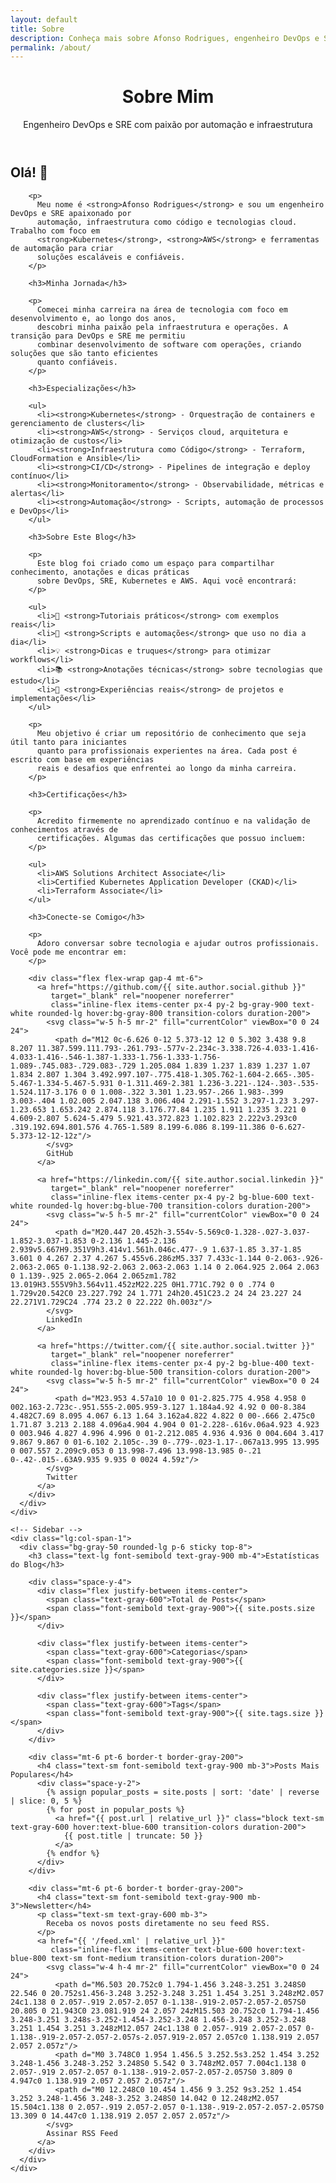 ```yaml
---
layout: default
title: Sobre
description: Conheça mais sobre Afonso Rodrigues, engenheiro DevOps e SRE especializado em automação, Kubernetes e AWS
permalink: /about/
---
```


<div class="max-w-4xl mx-auto px-4 sm:px-6 lg:px-8 py-8">
  <header class="text-center mb-12">
    <h1 class="text-4xl md:text-5xl font-bold text-gray-900 mb-4">
      Sobre Mim
    </h1>
    <p class="text-xl text-gray-600 max-w-2xl mx-auto">
      Engenheiro DevOps e SRE com paixão por automação e infraestrutura
    </p>
  </header>

  <div class="grid grid-cols-1 lg:grid-cols-3 gap-12">
    <!-- Main Content -->
    <div class="lg:col-span-2">
      <div class="prose prose-lg max-w-none">
        <h2>Olá! 👋</h2>
        
        <p>
          Meu nome é <strong>Afonso Rodrigues</strong> e sou um engenheiro DevOps e SRE apaixonado por 
          automação, infraestrutura como código e tecnologias cloud. Trabalho com foco em 
          <strong>Kubernetes</strong>, <strong>AWS</strong> e ferramentas de automação para criar 
          soluções escaláveis e confiáveis.
        </p>

        <h3>Minha Jornada</h3>
        
        <p>
          Comecei minha carreira na área de tecnologia com foco em desenvolvimento e, ao longo dos anos, 
          descobri minha paixão pela infraestrutura e operações. A transição para DevOps e SRE me permitiu 
          combinar desenvolvimento de software com operações, criando soluções que são tanto eficientes 
          quanto confiáveis.
        </p>

        <h3>Especializações</h3>
        
        <ul>
          <li><strong>Kubernetes</strong> - Orquestração de containers e gerenciamento de clusters</li>
          <li><strong>AWS</strong> - Serviços cloud, arquitetura e otimização de custos</li>
          <li><strong>Infraestrutura como Código</strong> - Terraform, CloudFormation e Ansible</li>
          <li><strong>CI/CD</strong> - Pipelines de integração e deploy contínuo</li>
          <li><strong>Monitoramento</strong> - Observabilidade, métricas e alertas</li>
          <li><strong>Automação</strong> - Scripts, automação de processos e DevOps</li>
        </ul>

        <h3>Sobre Este Blog</h3>
        
        <p>
          Este blog foi criado como um espaço para compartilhar conhecimento, anotações e dicas práticas 
          sobre DevOps, SRE, Kubernetes e AWS. Aqui você encontrará:
        </p>

        <ul>
          <li>📝 <strong>Tutoriais práticos</strong> com exemplos reais</li>
          <li>🔧 <strong>Scripts e automações</strong> que uso no dia a dia</li>
          <li>💡 <strong>Dicas e truques</strong> para otimizar workflows</li>
          <li>📚 <strong>Anotações técnicas</strong> sobre tecnologias que estudo</li>
          <li>🚀 <strong>Experiências reais</strong> de projetos e implementações</li>
        </ul>

        <p>
          Meu objetivo é criar um repositório de conhecimento que seja útil tanto para iniciantes 
          quanto para profissionais experientes na área. Cada post é escrito com base em experiências 
          reais e desafios que enfrentei ao longo da minha carreira.
        </p>

        <h3>Certificações</h3>
        
        <p>
          Acredito firmemente no aprendizado contínuo e na validação de conhecimentos através de 
          certificações. Algumas das certificações que possuo incluem:
        </p>

        <ul>
          <li>AWS Solutions Architect Associate</li>
          <li>Certified Kubernetes Application Developer (CKAD)</li>
          <li>Terraform Associate</li>
        </ul>

        <h3>Conecte-se Comigo</h3>
        
        <p>
          Adoro conversar sobre tecnologia e ajudar outros profissionais. Você pode me encontrar em:
        </p>

        <div class="flex flex-wrap gap-4 mt-6">
          <a href="https://github.com/{{ site.author.social.github }}" 
             target="_blank" rel="noopener noreferrer"
             class="inline-flex items-center px-4 py-2 bg-gray-900 text-white rounded-lg hover:bg-gray-800 transition-colors duration-200">
            <svg class="w-5 h-5 mr-2" fill="currentColor" viewBox="0 0 24 24">
              <path d="M12 0c-6.626 0-12 5.373-12 12 0 5.302 3.438 9.8 8.207 11.387.599.111.793-.261.793-.577v-2.234c-3.338.726-4.033-1.416-4.033-1.416-.546-1.387-1.333-1.756-1.333-1.756-1.089-.745.083-.729.083-.729 1.205.084 1.839 1.237 1.839 1.237 1.07 1.834 2.807 1.304 3.492.997.107-.775.418-1.305.762-1.604-2.665-.305-5.467-1.334-5.467-5.931 0-1.311.469-2.381 1.236-3.221-.124-.303-.535-1.524.117-3.176 0 0 1.008-.322 3.301 1.23.957-.266 1.983-.399 3.003-.404 1.02.005 2.047.138 3.006.404 2.291-1.552 3.297-1.23 3.297-1.23.653 1.653.242 2.874.118 3.176.77.84 1.235 1.911 1.235 3.221 0 4.609-2.807 5.624-5.479 5.921.43.372.823 1.102.823 2.222v3.293c0 .319.192.694.801.576 4.765-1.589 8.199-6.086 8.199-11.386 0-6.627-5.373-12-12-12z"/>
            </svg>
            GitHub
          </a>
          
          <a href="https://linkedin.com/{{ site.author.social.linkedin }}" 
             target="_blank" rel="noopener noreferrer"
             class="inline-flex items-center px-4 py-2 bg-blue-600 text-white rounded-lg hover:bg-blue-700 transition-colors duration-200">
            <svg class="w-5 h-5 mr-2" fill="currentColor" viewBox="0 0 24 24">
              <path d="M20.447 20.452h-3.554v-5.569c0-1.328-.027-3.037-1.852-3.037-1.853 0-2.136 1.445-2.136 2.939v5.667H9.351V9h3.414v1.561h.046c.477-.9 1.637-1.85 3.37-1.85 3.601 0 4.267 2.37 4.267 5.455v6.286zM5.337 7.433c-1.144 0-2.063-.926-2.063-2.065 0-1.138.92-2.063 2.063-2.063 1.14 0 2.064.925 2.064 2.063 0 1.139-.925 2.065-2.064 2.065zm1.782 13.019H3.555V9h3.564v11.452zM22.225 0H1.771C.792 0 0 .774 0 1.729v20.542C0 23.227.792 24 1.771 24h20.451C23.2 24 24 23.227 24 22.271V1.729C24 .774 23.2 0 22.222 0h.003z"/>
            </svg>
            LinkedIn
          </a>
          
          <a href="https://twitter.com/{{ site.author.social.twitter }}" 
             target="_blank" rel="noopener noreferrer"
             class="inline-flex items-center px-4 py-2 bg-blue-400 text-white rounded-lg hover:bg-blue-500 transition-colors duration-200">
            <svg class="w-5 h-5 mr-2" fill="currentColor" viewBox="0 0 24 24">
              <path d="M23.953 4.57a10 10 0 01-2.825.775 4.958 4.958 0 002.163-2.723c-.951.555-2.005.959-3.127 1.184a4.92 4.92 0 00-8.384 4.482C7.69 8.095 4.067 6.13 1.64 3.162a4.822 4.822 0 00-.666 2.475c0 1.71.87 3.213 2.188 4.096a4.904 4.904 0 01-2.228-.616v.06a4.923 4.923 0 003.946 4.827 4.996 4.996 0 01-2.212.085 4.936 4.936 0 004.604 3.417 9.867 9.867 0 01-6.102 2.105c-.39 0-.779-.023-1.17-.067a13.995 13.995 0 007.557 2.209c9.053 0 13.998-7.496 13.998-13.985 0-.21 0-.42-.015-.63A9.935 9.935 0 0024 4.59z"/>
            </svg>
            Twitter
          </a>
        </div>
      </div>
    </div>

    <!-- Sidebar -->
    <div class="lg:col-span-1">
      <div class="bg-gray-50 rounded-lg p-6 sticky top-8">
        <h3 class="text-lg font-semibold text-gray-900 mb-4">Estatísticas do Blog</h3>
        
        <div class="space-y-4">
          <div class="flex justify-between items-center">
            <span class="text-gray-600">Total de Posts</span>
            <span class="font-semibold text-gray-900">{{ site.posts.size }}</span>
          </div>
          
          <div class="flex justify-between items-center">
            <span class="text-gray-600">Categorias</span>
            <span class="font-semibold text-gray-900">{{ site.categories.size }}</span>
          </div>
          
          <div class="flex justify-between items-center">
            <span class="text-gray-600">Tags</span>
            <span class="font-semibold text-gray-900">{{ site.tags.size }}</span>
          </div>
        </div>

        <div class="mt-6 pt-6 border-t border-gray-200">
          <h4 class="text-sm font-semibold text-gray-900 mb-3">Posts Mais Populares</h4>
          <div class="space-y-2">
            {% assign popular_posts = site.posts | sort: 'date' | reverse | slice: 0, 5 %}
            {% for post in popular_posts %}
              <a href="{{ post.url | relative_url }}" class="block text-sm text-gray-600 hover:text-blue-600 transition-colors duration-200">
                {{ post.title | truncate: 50 }}
              </a>
            {% endfor %}
          </div>
        </div>

        <div class="mt-6 pt-6 border-t border-gray-200">
          <h4 class="text-sm font-semibold text-gray-900 mb-3">Newsletter</h4>
          <p class="text-sm text-gray-600 mb-3">
            Receba os novos posts diretamente no seu feed RSS.
          </p>
          <a href="{{ '/feed.xml' | relative_url }}" 
             class="inline-flex items-center text-blue-600 hover:text-blue-800 text-sm font-medium transition-colors duration-200">
            <svg class="w-4 h-4 mr-2" fill="currentColor" viewBox="0 0 24 24">
              <path d="M6.503 20.752c0 1.794-1.456 3.248-3.251 3.248S0 22.546 0 20.752s1.456-3.248 3.252-3.248 3.251 1.454 3.251 3.248zM2.057 24c1.138 0 2.057-.919 2.057-2.057 0-1.138-.919-2.057-2.057-2.057S0 20.805 0 21.943C0 23.081.919 24 2.057 24zM15.503 20.752c0 1.794-1.456 3.248-3.251 3.248s-3.252-1.454-3.252-3.248 1.456-3.248 3.252-3.248 3.251 1.454 3.251 3.248zM12.057 24c1.138 0 2.057-.919 2.057-2.057 0-1.138-.919-2.057-2.057-2.057s-2.057.919-2.057 2.057c0 1.138.919 2.057 2.057 2.057z"/>
              <path d="M0 3.748C0 1.954 1.456.5 3.252.5s3.252 1.454 3.252 3.248-1.456 3.248-3.252 3.248S0 5.542 0 3.748zM2.057 7.004c1.138 0 2.057-.919 2.057-2.057 0-1.138-.919-2.057-2.057-2.057S0 3.809 0 4.947c0 1.138.919 2.057 2.057 2.057z"/>
              <path d="M0 12.248C0 10.454 1.456 9 3.252 9s3.252 1.454 3.252 3.248-1.456 3.248-3.252 3.248S0 14.042 0 12.248zM2.057 15.504c1.138 0 2.057-.919 2.057-2.057 0-1.138-.919-2.057-2.057-2.057S0 13.309 0 14.447c0 1.138.919 2.057 2.057 2.057z"/>
            </svg>
            Assinar RSS Feed
          </a>
        </div>
      </div>
    </div>
  </div>
</div>
